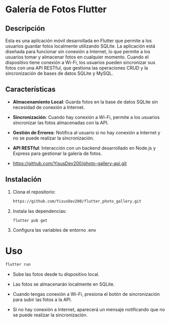 # Galería de Fotos Flutter

## Descripción

Esta es una aplicación móvil desarrollada en Flutter que permite a los usuarios guardar fotos localmente utilizando SQLite. La aplicación está diseñada para funcionar sin conexión a Internet, lo que permite a los usuarios tomar y almacenar fotos en cualquier momento. Cuando el dispositivo tiene conexión a Wi-Fi, los usuarios pueden sincronizar sus fotos con una API RESTful, que gestiona las operaciones CRUD y la sincronización de bases de datos SQLite y MySQL.

## Características

- **Almacenamiento Local**: Guarda fotos en la base de datos SQLite sin necesidad de conexión a Internet.
- **Sincronización**: Cuando hay conexión a Wi-Fi, permite a los usuarios sincronizar las fotos almacenadas con la API.
- **Gestión de Errores**: Notifica al usuario si no hay conexión a Internet y no se puede realizar la sincronización.
- **API RESTful**: Interacción con un backend desarrollado en Node.js y Express para gestionar la galería de fotos.

- https://github.com/YisusDev200/photo-gallery-api.git

## Instalación

1. Clona el repositorio:

   ```bash
   https://github.com/YisusDev200/flutter_photo_gallery.git
   ```

2. Instala las dependencias:
   ```bash
   flutter pub get
   ```

3. Configura las variables de entorno .env

# Uso

```bash
flutter run
```

- Sube las fotos desde tu dispositivo local.

- Las fotos se almacenarán localmente en SQLite.

- Cuando tengas conexión a Wi-Fi, presiona el botón de sincronización para subir las fotos a la API.

- Si no hay conexión a Internet, aparecerá un mensaje notificando que no se puede realizar la sincronización.

